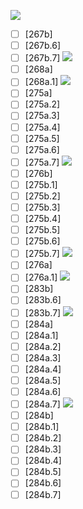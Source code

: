 ![](https://github.com/Esukhia/J018/blob/master/MRK35_SAMPLING/R/R043-0532.jpg)
- [ ] [267b]
- [ ] [267b.6]
- [ ] [267b.7]
![](https://github.com/Esukhia/J018/blob/master/MRK35_SAMPLING/R/R043-0533.jpg)
- [ ] [268a]
- [ ] [268a.1]
![](https://github.com/Esukhia/J018/blob/master/MRK35_SAMPLING/R/R043-0549.jpg)
- [ ] [275a]
- [ ] [275a.2]
- [ ] [275a.3]
- [ ] [275a.4]
- [ ] [275a.5]
- [ ] [275a.6]
- [ ] [275a.7]
![](https://github.com/Esukhia/J018/blob/master/MRK35_SAMPLING/R/R043-0550.jpg)
- [ ] [276b]
- [ ] [275b.1]
- [ ] [275b.2]
- [ ] [275b.3]
- [ ] [275b.4]
- [ ] [275b.5]
- [ ] [275b.6]
- [ ] [275b.7]
![](https://github.com/Esukhia/J018/blob/master/MRK35_SAMPLING/R/R043-0551.jpg)
- [ ] [276a]
- [ ] [276a.1]
![](https://github.com/Esukhia/J018/blob/master/MRK35_SAMPLING/R/R043-0566.jpg)
- [ ] [283b]
- [ ] [283b.6]
- [ ] [283b.7]
![](https://github.com/Esukhia/J018/blob/master/MRK35_SAMPLING/R/R043-0567.jpg)
- [ ] [284a]
- [ ] [284a.1]
- [ ] [284a.2]
- [ ] [284a.3]
- [ ] [284a.4]
- [ ] [284a.5]
- [ ] [284a.6]
- [ ] [284a.7]
![](https://github.com/Esukhia/J018/blob/master/MRK35_SAMPLING/R/R043-0568.jpg)
- [ ] [284b]
- [ ] [284b.1]
- [ ] [284b.2]
- [ ] [284b.3]
- [ ] [284b.4]
- [ ] [284b.5]
- [ ] [284b.6]
- [ ] [284b.7]
